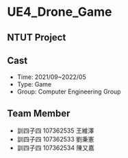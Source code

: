 # UE4_Drone_Game
## NTUT Project
## Cast
- Time: 2021/09~2022/05
- Type: Game
- Group:  Computer Engineering Group
## Team Member
- 訓四子四 107362535 王維澤
- 訓四子四 107362533 劉秉憲
- 訓四子四 107362534 陳又嘉

